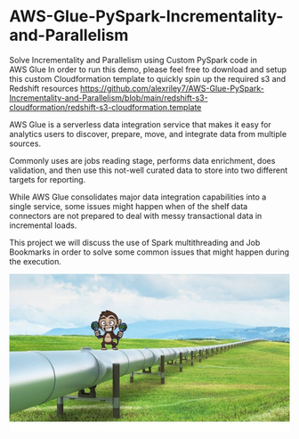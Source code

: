 # AWS-Glue-PySpark-Incrementality-and-Parallelism

Solve Incrementality and Parallelism using Custom PySpark code in AWS Glue
In order to run this demo, please feel free to download and setup this custom Cloudformation template to quickly spin up the required s3 and Redshift resources
https://github.com/alexriley7/AWS-Glue-PySpark-Incrementality-and-Parallelism/blob/main/redshift-s3-cloudformation/redshift-s3-cloudformation.template

AWS Glue is a serverless data integration service that makes it easy for analytics users to discover, prepare, move, and integrate data from multiple sources.

Commonly uses are jobs reading stage, performs data enrichment, does validation, and then use this not-well curated data to store into two different targets for reporting.






While AWS Glue consolidates major data integration capabilities into a single service, some issues might happen when of the shelf data connectors are not prepared to deal with messy transactional data in incremental loads.




This project we will discuss the use of Spark multithreading and Job Bookmarks in order to solve some common issues that might happen during the execution.






<img src="https://github.com/alexriley7/AWS-Glue-PySpark-Incrementality-and-Parallelism/blob/main/readme/Dancing-Monkey.gif" />
